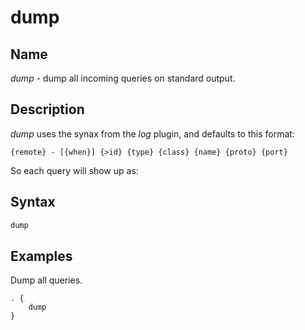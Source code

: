 # dump

## Name

*dump* - dump all incoming queries on standard output.

## Description

*dump* uses the synax from the *log* plugin, and defaults to this format:

~~~
{remote} - [{when}] {>id} {type} {class} {name} {proto} {port}
~~~

So each query will show up as:

## Syntax

~~~ txt
dump
~~~

## Examples

Dump all queries.

~~~ corefile
. {
    dump
}
~~~
